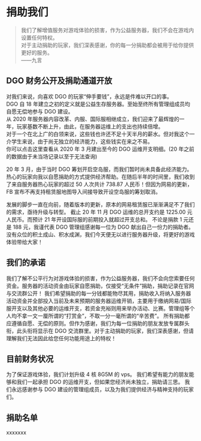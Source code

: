 <!-- other/donate -->

# 捐助我们

> 我们了解增值服务对游戏体验的损害，作为公益服务器，我们不会在游戏内设置任何特权。</br>
> 对于主动捐助的玩家，我们深表感谢，你的每一分捐助都会被用于给你提供更好的服务。</br>
> ——九言

## DGO 财务公开及捐助通道开放

对我们来说，向喜欢 DGO 的玩家“伸手要钱”，永远是件难以开口的事。</br>
DGO 自 18 年建立之初的定义就是公益生存服务器。至始至终所有管理组成员均自愿无偿地参与 DGO 建设。</br>
从 2020 年服务器内容改革、内服、国际服相继成立，我们迎来了最辉煌的一年，玩家基数不断上升，由此，在服务器运维上的支出也持续倍增。</br>
对于一个在北上广的白领来说，这些钱也许还不足十天半月的薪水。但对我这个一介学生来说，由于尚无独立的经济能力，这些钱实在来之不易。</br>
你可以点击这里查看从 2020 年 3 月建出至今的 DGO 运维开支明细。(20 年之前的数据由于未当场记录以至于无法查询)

20 年 3 月，由于当时 DGO 筹划开启空岛服，而我们暂时尚未具备此经济能力。热心的玩家向我以自愿捐助的方式提供经济帮助。在随后半年的时间里，我们收到了来自服务器热心玩家的超过 50 人次共计 738.87 人民币！但因为网易的更新，FB 宣布不再支持租赁服地图导入间接导致开设空岛服的筹划取消。

发展的脚步一直在向前，随着版本的更新，原本的网易租赁服已渐渐满足不了我们的需求，亟待升级与转型。
截止 20 年 11 月 DGO 运维的总开支约是 1225.00 元人民币。而预计 21 年开设国际服的前期投入就超过开支总和。
不论是捐款 1 元还是 188 元，我谨代表 DGO 管理组感谢每一位为 DGO 献出自己一份力的捐助者。没有众位的积土成山、积水成渊，我们今天便无以进行服务器升级，将更好的游戏体验带给大家！

## 我们的承诺

我们了解不公平行为对游戏体验的损害，作为公益服务器，我们不会向您索要任何资金。服务器的活动资金由玩家自愿捐助，仅接受“无条件”捐助，捐助记录在官网与交流群公开！
我们希望捐助的每一分钱都能物尽其用，捐助收入将纳入服务器活动资金并全部投入当前及未来预期的服务器运维开销，主要用于缴纳网易/国际服开支以及其他必要的运维开支，若资金充裕则用来举办活动、比赛。管理组等个人均不拿一文一厘所谓的“打赏金”，不取一分一毫所谓的“辛苦费”。
所有捐助都应遵循自愿、无偿的原则。但作为感谢，我们为每一位捐助的朋友发放专属群头衔，此头衔将显示在 DGO 交流群里。对于主动捐助的玩家，我们深表感谢，但请理解我们无法因此给您任何功能用途上的特权！

## 目前财务状况

为了保证游戏体验，我们计划升级 4 核 8G5M 的 vps。
我们希望有能力的朋友能够和我们一起承担 DGO 的运维开支，但如果您经济尚未独立，捐助请三思。
我们永远感谢参与 DGO 建设的管理组成员，以及为我们提供经济与精神支持的玩家们。

## 捐助名单

xxxxxxx

